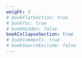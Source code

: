 ```yaml
---
weight: 2
# bookFlatSection: true
# bookToc: true
# bookHidden: false
bookCollapseSection: true
# bookComments: true
# bookSearchExclude: false
---
```

